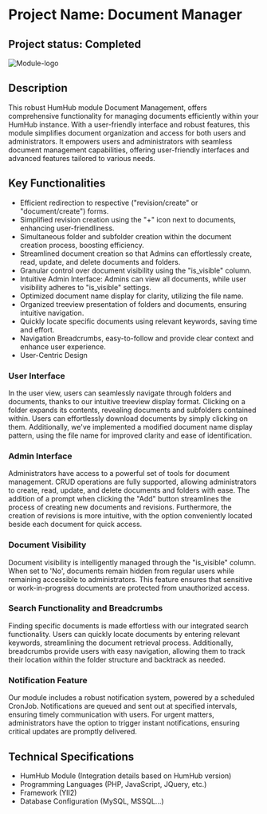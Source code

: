 # Project Name: Document Manager

## Project status: Completed

![Module-logo](https://github.com/OliviaA22/document-manager/assets/94966149/326f5ed8-1624-4b59-b2ba-5a1daebd5b9d)

## Description

This robust HumHub module Document Management, offers comprehensive functionality for managing documents efficiently within your HumHub instance. With a user-friendly interface and robust features, this module simplifies document organization and access for both users and administrators.
It empowers users and administrators with seamless document management capabilities, offering user-friendly interfaces and advanced features tailored to various needs.

## Key Functionalities

- Efficient redirection to respective ("revision/create" or "document/create") forms.
- Simplified revision creation using the "+" icon next to documents, enhancing user-friendliness.
- Simultaneous folder and subfolder creation within the document creation process, boosting efficiency.
- Streamlined document creation so that Admins can effortlessly create, read, update, and delete documents and folders.
- Granular control over document visibility using the "is_visible" column.
- Intuitive Admin Interface: Admins can view all documents, while user visibility adheres to "is_visible" settings.
- Optimized document name display for clarity, utilizing the file name.
- Organized treeview presentation of folders and documents, ensuring intuitive navigation.
- Quickly locate specific documents using relevant keywords, saving time and effort.
- Navigation Breadcrumbs, easy-to-follow and provide clear context and enhance user experience.
- User-Centric Design

### User Interface

In the user view, users can seamlessly navigate through folders and documents, thanks to our intuitive treeview display format. Clicking on a folder expands its contents, revealing documents and subfolders contained within. Users can effortlessly download documents by simply clicking on them. Additionally, we've implemented a modified document name display pattern, using the file name for improved clarity and ease of identification.

### Admin Interface

Administrators have access to a powerful set of tools for document management. CRUD operations are fully supported, allowing administrators to create, read, update, and delete documents and folders with ease. The addition of a prompt when clicking the "Add" button streamlines the process of creating new documents and revisions. Furthermore, the creation of revisions is more intuitive, with the option conveniently located beside each document for quick access.

### Document Visibility

Document visibility is intelligently managed through the "is_visible" column. When set to 'No', documents remain hidden from regular users while remaining accessible to administrators. This feature ensures that sensitive or work-in-progress documents are protected from unauthorized access.

### Search Functionality and Breadcrumbs

Finding specific documents is made effortless with our integrated search functionality. Users can quickly locate documents by entering relevant keywords, streamlining the document retrieval process. Additionally, breadcrumbs provide users with easy navigation, allowing them to track their location within the folder structure and backtrack as needed.

### Notification Feature

Our module includes a robust notification system, powered by a scheduled CronJob. Notifications are queued and sent out at specified intervals, ensuring timely communication with users. For urgent matters, administrators have the option to trigger instant notifications, ensuring critical updates are promptly delivered.

## Technical Specifications

- HumHub Module (Integration details based on HumHub version)
- Programming Languages (PHP, JavaScript, JQuery, etc.)
- Framework (YII2)
- Database Configuration (MySQL, MSSQL...)
